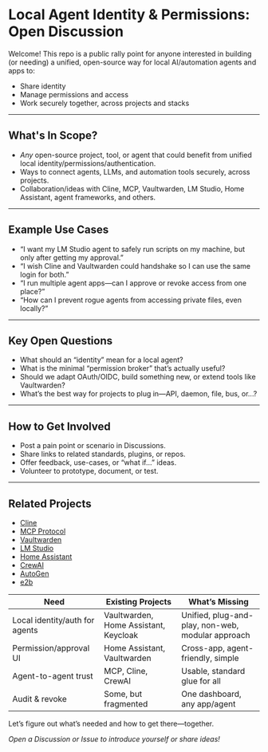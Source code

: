 # Local Agent Identity & Permissions: Open Discussion

Welcome! This repo is a public rally point for anyone interested in building (or needing) a unified, open-source way for local AI/automation agents and apps to:
- Share identity
- Manage permissions and access
- Work securely together, across projects and stacks

---

## What's In Scope?
- *Any* open-source project, tool, or agent that could benefit from unified local identity/permissions/authentication.
- Ways to connect agents, LLMs, and automation tools securely, across projects.
- Collaboration/ideas with Cline, MCP, Vaultwarden, LM Studio, Home Assistant, agent frameworks, and others.

---

## Example Use Cases
- “I want my LM Studio agent to safely run scripts on my machine, but only after getting my approval.”
- “I wish Cline and Vaultwarden could handshake so I can use the same login for both.”
- “I run multiple agent apps—can I approve or revoke access from one place?”
- “How can I prevent rogue agents from accessing private files, even locally?”

---

## Key Open Questions
- What should an “identity” mean for a local agent?
- What is the minimal “permission broker” that’s actually useful?
- Should we adapt OAuth/OIDC, build something new, or extend tools like Vaultwarden?
- What’s the best way for projects to plug in—API, daemon, file, bus, or...?

---

## How to Get Involved
- Post a pain point or scenario in Discussions.
- Share links to related standards, plugins, or repos.
- Offer feedback, use-cases, or “what if…” ideas.
- Volunteer to prototype, document, or test.

---

## Related Projects
- [Cline](https://cline.bot)
- [MCP Protocol](https://github.com/modelcontextprotocol/spec)
- [Vaultwarden](https://github.com/dani-garcia/vaultwarden)
- [LM Studio](https://lmstudio.ai)
- [Home Assistant](https://www.home-assistant.io/)
- [CrewAI](https://github.com/joaomdmoura/crewAI)
- [AutoGen](https://github.com/microsoft/autogen)
- [e2b](https://github.com/e2b-dev/e2b)

| Need                            | Existing Projects                      | What’s Missing                                    |
|---------------------------------|----------------------------------------|------------------------------------------------   |
| Local identity/auth for agents  | Vaultwarden, Home Assistant, Keycloak  | Unified, plug-and-play, non-web, modular approach |
| Permission/approval UI          | Home Assistant, Vaultwarden            | Cross-app, agent-friendly, simple                 |
| Agent-to-agent trust            | MCP, Cline, CrewAI                     | Usable, standard glue for all                     |
| Audit & revoke                  | Some, but fragmented                   | One dashboard, any app/agent                      |


Let’s figure out what’s needed and how to get there—together.

*Open a Discussion or Issue to introduce yourself or share ideas!*

